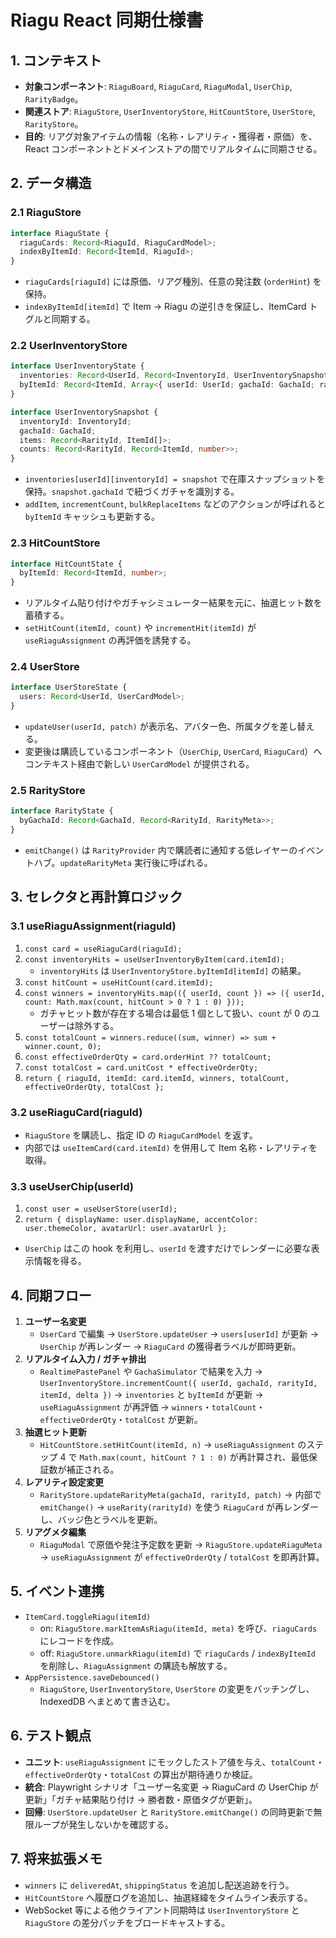 # Riagu React 同期仕様書

## 1. コンテキスト
- **対象コンポーネント**: `RiaguBoard`, `RiaguCard`, `RiaguModal`, `UserChip`, `RarityBadge`。
- **関連ストア**: `RiaguStore`, `UserInventoryStore`, `HitCountStore`, `UserStore`, `RarityStore`。
- **目的**: リアグ対象アイテムの情報（名称・レアリティ・獲得者・原価）を、React コンポーネントとドメインストアの間でリアルタイムに同期させる。

## 2. データ構造
### 2.1 RiaguStore
```ts
interface RiaguState {
  riaguCards: Record<RiaguId, RiaguCardModel>;
  indexByItemId: Record<ItemId, RiaguId>;
}
```
- `riaguCards[riaguId]` には原価、リアグ種別、任意の発注数 (`orderHint`) を保持。
- `indexByItemId[itemId]` で Item → Riagu の逆引きを保証し、ItemCard トグルと同期する。

### 2.2 UserInventoryStore
```ts
interface UserInventoryState {
  inventories: Record<UserId, Record<InventoryId, UserInventorySnapshot>>;
  byItemId: Record<ItemId, Array<{ userId: UserId; gachaId: GachaId; rarityId: RarityId; count: number }>>;
}

interface UserInventorySnapshot {
  inventoryId: InventoryId;
  gachaId: GachaId;
  items: Record<RarityId, ItemId[]>;
  counts: Record<RarityId, Record<ItemId, number>>;
}
```
- `inventories[userId][inventoryId] = snapshot` で在庫スナップショットを保持。`snapshot.gachaId` で紐づくガチャを識別する。
- `addItem`, `incrementCount`, `bulkReplaceItems` などのアクションが呼ばれると `byItemId` キャッシュも更新する。

### 2.3 HitCountStore
```ts
interface HitCountState {
  byItemId: Record<ItemId, number>;
}
```
- リアルタイム貼り付けやガチャシミュレーター結果を元に、抽選ヒット数を蓄積する。
- `setHitCount(itemId, count)` や `incrementHit(itemId)` が `useRiaguAssignment` の再評価を誘発する。

### 2.4 UserStore
```ts
interface UserStoreState {
  users: Record<UserId, UserCardModel>;
}
```
- `updateUser(userId, patch)` が表示名、アバター色、所属タグを差し替える。
- 変更後は購読しているコンポーネント（`UserChip`, `UserCard`, `RiaguCard`）へコンテキスト経由で新しい `UserCardModel` が提供される。

### 2.5 RarityStore
```ts
interface RarityState {
  byGachaId: Record<GachaId, Record<RarityId, RarityMeta>>;
}
```
- `emitChange()` は `RarityProvider` 内で購読者に通知する低レイヤーのイベントハブ。`updateRarityMeta` 実行後に呼ばれる。

## 3. セレクタと再計算ロジック
### 3.1 useRiaguAssignment(riaguId)
1. `const card = useRiaguCard(riaguId);`
2. `const inventoryHits = useUserInventoryByItem(card.itemId);`
   - `inventoryHits` は `UserInventoryStore.byItemId[itemId]` の結果。
3. `const hitCount = useHitCount(card.itemId);`
4. `const winners = inventoryHits.map(({ userId, count }) => ({ userId, count: Math.max(count, hitCount > 0 ? 1 : 0) }));`
   - ガチャヒット数が存在する場合は最低 1 個として扱い、`count` が 0 のユーザーは除外する。
5. `const totalCount = winners.reduce((sum, winner) => sum + winner.count, 0);`
6. `const effectiveOrderQty = card.orderHint ?? totalCount;`
7. `const totalCost = card.unitCost * effectiveOrderQty;`
8. `return { riaguId, itemId: card.itemId, winners, totalCount, effectiveOrderQty, totalCost };`

### 3.2 useRiaguCard(riaguId)
- `RiaguStore` を購読し、指定 ID の `RiaguCardModel` を返す。
- 内部では `useItemCard(card.itemId)` を併用して Item 名称・レアリティを取得。

### 3.3 useUserChip(userId)
1. `const user = useUserStore(userId);`
2. `return { displayName: user.displayName, accentColor: user.themeColor, avatarUrl: user.avatarUrl };`
- `UserChip` はこの hook を利用し、`userId` を渡すだけでレンダーに必要な表示情報を得る。

## 4. 同期フロー
1. **ユーザー名変更**
   - `UserCard` で編集 → `UserStore.updateUser` → `users[userId]` が更新 → `UserChip` が再レンダー → `RiaguCard` の獲得者ラベルが即時更新。
2. **リアルタイム入力 / ガチャ排出**
   - `RealtimePastePanel` や `GachaSimulator` で結果を入力 → `UserInventoryStore.incrementCount({ userId, gachaId, rarityId, itemId, delta })` → `inventories` と `byItemId` が更新 → `useRiaguAssignment` が再評価 → `winners`・`totalCount`・`effectiveOrderQty`・`totalCost` が更新。
3. **抽選ヒット更新**
   - `HitCountStore.setHitCount(itemId, n)` → `useRiaguAssignment` のステップ 4 で `Math.max(count, hitCount ? 1 : 0)` が再計算され、最低保証数が補正される。
4. **レアリティ設定変更**
   - `RarityStore.updateRarityMeta(gachaId, rarityId, patch)` → 内部で `emitChange()` → `useRarity(rarityId)` を使う `RiaguCard` が再レンダーし、バッジ色とラベルを更新。
5. **リアグメタ編集**
   - `RiaguModal` で原価や発注予定数を更新 → `RiaguStore.updateRiaguMeta` → `useRiaguAssignment` が `effectiveOrderQty` / `totalCost` を即再計算。

## 5. イベント連携
- `ItemCard.toggleRiagu(itemId)`
  - on: `RiaguStore.markItemAsRiagu(itemId, meta)` を呼び、`riaguCards` にレコードを作成。
  - off: `RiaguStore.unmarkRiagu(itemId)` で `riaguCards` / `indexByItemId` を削除し、`RiaguAssignment` の購読も解放する。
- `AppPersistence.saveDebounced()`
  - `RiaguStore`, `UserInventoryStore`, `UserStore` の変更をバッチングし、IndexedDB へまとめて書き込む。

## 6. テスト観点
- **ユニット**: `useRiaguAssignment` にモックしたストア値を与え、`totalCount`・`effectiveOrderQty`・`totalCost` の算出が期待通りか検証。
- **統合**: Playwright シナリオ「ユーザー名変更 → RiaguCard の UserChip が更新」「ガチャ結果貼り付け → 勝者数・原価タグが更新」。
- **回帰**: `UserStore.updateUser` と `RarityStore.emitChange()` の同時更新で無限ループが発生しないかを確認する。

## 7. 将来拡張メモ
- `winners` に `deliveredAt`, `shippingStatus` を追加し配送追跡を行う。
- `HitCountStore` へ履歴ログを追加し、抽選経緯をタイムライン表示する。
- WebSocket 等による他クライアント同期時は `UserInventoryStore` と `RiaguStore` の差分パッチをブロードキャストする。
